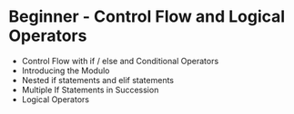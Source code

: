 # Beginner - Control Flow and Logical Operators
- Control Flow with if / else and Conditional Operators
- Introducing the Modulo
- Nested if statements and elif statements
- Multiple If Statements in Succession
- Logical Operators
